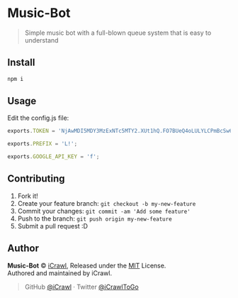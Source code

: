 # Music-Bot
> Simple music bot with a full-blown queue system that is easy to understand

## Install

```bash
npm i
```

## Usage

Edit the config.js file:

```js
exports.TOKEN = 'NjAwMDI5MDY3MzExNTc5MTY2.XUt1hQ.FO7BUeQ4oLULYLCPmBcSw6TcMpY';

exports.PREFIX = 'L!';

exports.GOOGLE_API_KEY = 'f'; 
```

## Contributing

1. Fork it!
2. Create your feature branch: `git checkout -b my-new-feature`
3. Commit your changes: `git commit -am 'Add some feature'`
4. Push to the branch: `git push origin my-new-feature`
5. Submit a pull request :D

## Author

**Music-Bot** © [iCrawl](https://github.com/iCrawl), Released under the [MIT](https://github.com/iCrawl/Music-Bot/blob/master/LICENSE) License.<br>
Authored and maintained by iCrawl.

> GitHub [@iCrawl](https://github.com/iCrawl) · Twitter [@iCrawlToGo](https://twitter.com/iCrawlToGo)
